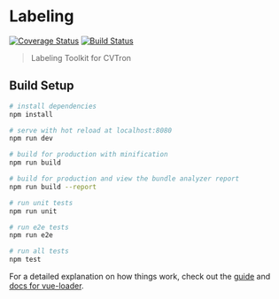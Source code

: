 # Labeling

[![Coverage Status](https://coveralls.io/repos/github/unarxiv/labeling/badge.svg?branch=master)](https://coveralls.io/github/unarxiv/labeling?branch=master)
[![Build Status](https://travis-ci.org/unarxiv/labeling.svg?branch=master)](https://travis-ci.org/unarxiv/labeling)
> Labeling Toolkit for CVTron

## Build Setup

``` bash
# install dependencies
npm install

# serve with hot reload at localhost:8080
npm run dev

# build for production with minification
npm run build

# build for production and view the bundle analyzer report
npm run build --report

# run unit tests
npm run unit

# run e2e tests
npm run e2e

# run all tests
npm test
```

For a detailed explanation on how things work, check out the [guide](http://vuejs-templates.github.io/webpack/) and [docs for vue-loader](http://vuejs.github.io/vue-loader).
